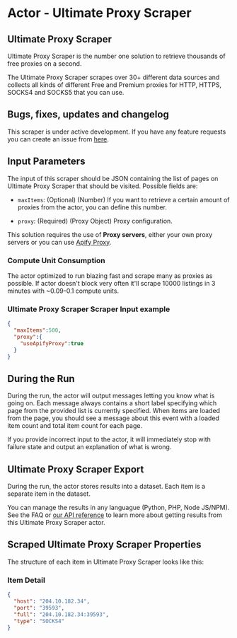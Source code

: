 # Actor - Ultimate Proxy Scraper

## Ultimate Proxy Scraper

Ultimate Proxy Scraper is the number one solution to retrieve thousands of free proxies on a second.

The Ultimate Proxy Scraper scrapes over 30+ different data sources and collects all kinds of different Free and Premium proxies for HTTP, HTTPS, SOCKS4 and SOCKS5 that you can use.

## Bugs, fixes, updates and changelog

This scraper is under active development. If you have any feature requests you can create an issue from [here](https://github.com/epctex/ultimate-proxy-scraper/issues).


## Input Parameters

The input of this scraper should be JSON containing the list of pages on Ultimate Proxy Scraper that should be visited. Possible fields are:

- `maxItems`: (Optional) (Number) If you want to retrieve a certain amount of proxies from the actor, you can define this number.

- `proxy`: (Required) (Proxy Object) Proxy configuration.

This solution requires the use of **Proxy servers**, either your own proxy servers or you can use [Apify Proxy](https://www.apify.com/docs/proxy).


### Compute Unit Consumption

The actor optimized to run blazing fast and scrape many as proxies as possible. If actor doesn't block very often it'll scrape 10000 listings in 3 minutes with ~0.09-0.1 compute units.

### Ultimate Proxy Scraper Scraper Input example

```json
{
  "maxItems":500,
  "proxy":{
    "useApifyProxy":true
  }
}
```

## During the Run

During the run, the actor will output messages letting you know what is going on. Each message always contains a short label specifying which page from the provided list is currently specified.
When items are loaded from the page, you should see a message about this event with a loaded item count and total item count for each page.

If you provide incorrect input to the actor, it will immediately stop with failure state and output an explanation of what is wrong.

## Ultimate Proxy Scraper Export

During the run, the actor stores results into a dataset. Each item is a separate item in the dataset.

You can manage the results in any languague (Python, PHP, Node JS/NPM). See the FAQ or <a href="https://www.apify.com/docs/api" target="blank">our API reference</a> to learn more about getting results from this Ultimate Proxy Scraper actor.

## Scraped Ultimate Proxy Scraper Properties

The structure of each item in Ultimate Proxy Scraper looks like this:

### Item Detail

```json
{
  "host": "204.10.182.34",
  "port": "39593",
  "full": "204.10.182.34:39593",
  "type": "SOCKS4"
}
```
